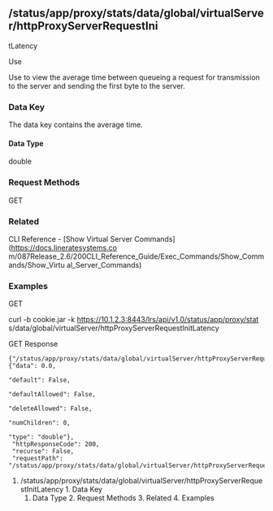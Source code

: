 ## /status/app/proxy/stats/data/global/virtualServer/httpProxyServerRequestIni
tLatency

Use

Use to view the average time between queueing a request for transmission to
the server and sending the first byte to the server.

### Data Key

The data key contains the average time.

#### Data Type

double

### Request Methods

GET

### Related

CLI Reference - [Show Virtual Server Commands](https://docs.lineratesystems.co
m/087Release_2.6/200CLI_Reference_Guide/Exec_Commands/Show_Commands/Show_Virtu
al_Server_Commands)

### Examples

GET

curl -b cookie.jar -k https://10.1.2.3:8443/lrs/api/v1.0/status/app/proxy/stat
s/data/global/virtualServer/httpProxyServerRequestInitLatency

GET Response

    
    
    {"/status/app/proxy/stats/data/global/virtualServer/httpProxyServerRequestInitLatency": {"data": 0.0,
                                                                                           "default": False,
                                                                                           "defaultAllowed": False,
                                                                                           "deleteAllowed": False,
                                                                                           "numChildren": 0,
                                                                                           "type": "double"},
     "httpResponseCode": 200,
     "recurse": False,
     "requestPath": "/status/app/proxy/stats/data/global/virtualServer/httpProxyServerRequestInitLatency"}
    

  1. /status/app/proxy/stats/data/global/virtualServer/httpProxyServerRequestInitLatency
    1. Data Key
      1. Data Type
    2. Request Methods
    3. Related
    4. Examples

